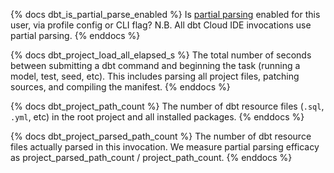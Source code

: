 {% docs dbt_is_partial_parse_enabled %}
Is [partial parsing](https://docs.getdbt.com/reference/profiles.yml/#partial_parse) enabled for this user, via profile config or CLI flag? N.B. All dbt Cloud IDE invocations use partial parsing.
{% enddocs %}

{% docs dbt_project_load_all_elapsed_s %}
The total number of seconds between submitting a dbt command and beginning the task (running a model, test, seed, etc). This includes parsing all project files, patching sources, and compiling the manifest.
{% enddocs %}

{% docs dbt_project_path_count %}
The number of dbt resource files (`.sql`, `.yml`, etc) in the root project and all installed packages.
{% enddocs %}

{% docs dbt_project_parsed_path_count %}
The number of dbt resource files actually parsed in this invocation. We measure partial parsing efficacy as project_parsed_path_count / project_path_count.
{% enddocs %}
